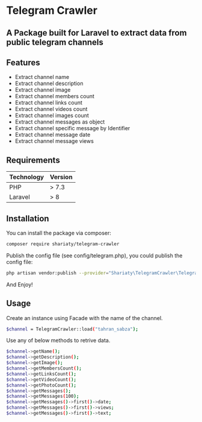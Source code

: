 # Telegram Crawler
## A Package built for Laravel to extract data from public telegram channels

## Features

- Extract channel name
- Extract channel description
- Extract channel image
- Extract channel members count
- Extract channel links count
- Extract channel videos count
- Extract channel images count
- Extract channel messages as object
- Extract channel specific message by Identifier
- Extract channel message date
- Extract channel message views

## Requirements
| Technology | Version |
| ------ | ------ |
| PHP | > 7.3 |
| Laravel |  > 8 |

## Installation
You can install the package via composer:

```sh
composer require shariaty/telegram-crawler
```

Publish the config file (see config/telegram.php), you could publish the config file:

```sh
php artisan vendor:publish --provider="Shariaty\TelegramCrawler\TelegramCrawlerServiceProvider"
```
And Enjoy!


## Usage

Create an instance using Facade with the name of the channel.
```sh
$channel = TelegramCrawler::load("tahran_sabza");
```
Use any of below methods to retrive data.
```sh
$channel->getName();
$channel->getDescription();
$channel->getImage();
$channel->getMembersCount();
$channel->getLinksCount();   
$channel->getVideoCount();  
$channel->getPhotoCount();
$channel->getMessages();
$channel->getMessages(100);
$channel->getMessages()->first()->date;
$channel->getMessages()->first()->views;
$channel->getMessages()->first()->text;
```
